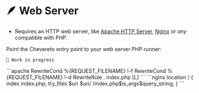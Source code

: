 # 🪶 Web Server

* Requires an HTTP web server, like [Apache HTTP Server](https://httpd.apache.org/), [Nginx](https://nginx.org/) or _any_ compatible with PHP.

Point the Chevereto entry point to your web server PHP runner:

`🚧 Work in progress`

<code-group>
<code-block title="Apache" active>
```apache
RewriteCond %{REQUEST_FILENAME} !-f
RewriteCond %{REQUEST_FILENAME} !-d
RewriteRule . index.php [L]
```
</code-block>

<code-block title="Nginx">
```nginx
location / {
    index index.php;
    try_files $uri $uri/ /index.php$is_args$query_string;
}
```
</code-block>
</code-group>
